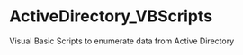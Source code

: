 ActiveDirectory_VBScripts
===================

Visual Basic Scripts to enumerate data from Active Directory
